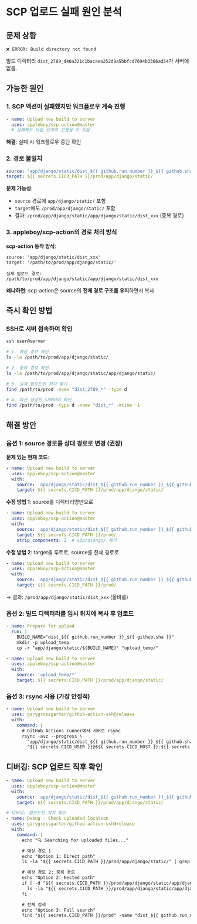 # SCP 업로드 실패 원인 분석

## 문제 상황
```
❌ ERROR: Build directory not found
```

빌드 디렉터리 `dist_2789_d40a321c1bacaea252d9a5bbfcd7694b3366ad54`가 서버에 없음.

## 가능한 원인

### 1. SCP 액션이 실패했지만 워크플로우 계속 진행
```yaml
- name: Upload new build to server
  uses: appleboy/scp-action@master
  # 실패해도 다음 단계로 진행될 수 있음
```

**해결**: 실패 시 워크플로우 중단 확인

### 2. 경로 불일치
```yaml
source: 'app/django/static/dist_${{ github.run_number }}_${{ github.sha }}'
target: ${{ secrets.CICD_PATH }}/prod/app/django/static/
```

**문제 가능성**:
- `source` 경로에 `app/django/static/` 포함
- `target`에도 `/prod/app/django/static/` 포함
- 결과: `/prod/app/django/static/app/django/static/dist_xxx` (중복 경로)

### 3. appleboy/scp-action의 경로 처리 방식

**scp-action 동작 방식**:
```
source: 'app/django/static/dist_xxx'
target: '/path/to/prod/app/django/static/'

실제 업로드 경로:
/path/to/prod/app/django/static/app/django/static/dist_xxx
```

**왜냐하면**: scp-action은 source의 **전체 경로 구조를 유지**하면서 복사

## 즉시 확인 방법

### SSH로 서버 접속하여 확인
```bash
ssh user@server

# 1. 예상 경로 확인
ls -la /path/to/prod/app/django/static/

# 2. 중복 경로 확인
ls -la /path/to/prod/app/django/static/app/django/static/

# 3. 실제 업로드된 위치 찾기
find /path/to/prod -name "dist_2789_*" -type d

# 4. 최근 생성된 디렉터리 확인
find /path/to/prod -type d -name "dist_*" -mtime -1
```

## 해결 방안

### 옵션 1: source 경로를 상대 경로로 변경 (권장)

**문제 있는 현재 코드**:
```yaml
- name: Upload new build to server
  uses: appleboy/scp-action@master
  with:
    source: 'app/django/static/dist_${{ github.run_number }}_${{ github.sha }}'
    target: ${{ secrets.CICD_PATH }}/prod/app/django/static/
```

**수정 방법 1**: source를 디렉터리명만으로
```yaml
- name: Upload new build to server
  uses: appleboy/scp-action@master
  with:
    source: 'app/django/static/dist_${{ github.run_number }}_${{ github.sha }}'
    target: ${{ secrets.CICD_PATH }}/prod/
    strip_components: 2  # app/django/ 제거
```

**수정 방법 2**: target을 루트로, source를 전체 경로로
```yaml
- name: Upload new build to server
  uses: appleboy/scp-action@master
  with:
    source: 'app/django/static/dist_${{ github.run_number }}_${{ github.sha }}'
    target: ${{ secrets.CICD_PATH }}/prod/
```
→ 결과: `/prod/app/django/static/dist_xxx` (올바름)

### 옵션 2: 빌드 디렉터리를 임시 위치에 복사 후 업로드

```yaml
- name: Prepare for upload
  run: |
    BUILD_NAME="dist_${{ github.run_number }}_${{ github.sha }}"
    mkdir -p upload_temp
    cp -r "app/django/static/${BUILD_NAME}" "upload_temp/"

- name: Upload new build to server
  uses: appleboy/scp-action@master
  with:
    source: 'upload_temp/*'
    target: ${{ secrets.CICD_PATH }}/prod/app/django/static/
```

### 옵션 3: rsync 사용 (가장 안정적)

```yaml
- name: Upload new build to server
  uses: garygrossgarten/github-action-ssh@release
  with:
    command: |
      # GitHub Actions runner에서 서버로 rsync
      rsync -avz --progress \
        "app/django/static/dist_${{ github.run_number }}_${{ github.sha }}/" \
        "${{ secrets.CICD_USER }}@${{ secrets.CICD_HOST }}:${{ secrets.CICD_PATH }}/prod/app/django/static/dist_${{ github.run_number }}_${{ github.sha }}/"
```

## 디버깅: SCP 업로드 직후 확인

```yaml
- name: Upload new build to server
  uses: appleboy/scp-action@master
  with:
    source: 'app/django/static/dist_${{ github.run_number }}_${{ github.sha }}'
    target: ${{ secrets.CICD_PATH }}/prod/app/django/static/

# 디버깅: 업로드된 위치 확인
- name: Debug - Check uploaded location
  uses: garygrossgarten/github-action-ssh@release
  with:
    command: |
      echo "🔍 Searching for uploaded files..."

      # 예상 경로 1
      echo "Option 1: Direct path"
      ls -la "${{ secrets.CICD_PATH }}/prod/app/django/static/" | grep dist_${{ github.run_number }}

      # 예상 경로 2: 중복 경로
      echo "Option 2: Nested path"
      if [ -d "${{ secrets.CICD_PATH }}/prod/app/django/static/app/django/static/" ]; then
        ls -la "${{ secrets.CICD_PATH }}/prod/app/django/static/app/django/static/" | grep dist_${{ github.run_number }}
      fi

      # 전체 검색
      echo "Option 3: Full search"
      find "${{ secrets.CICD_PATH }}/prod" -name "dist_${{ github.run_number }}_*" -type d
```
